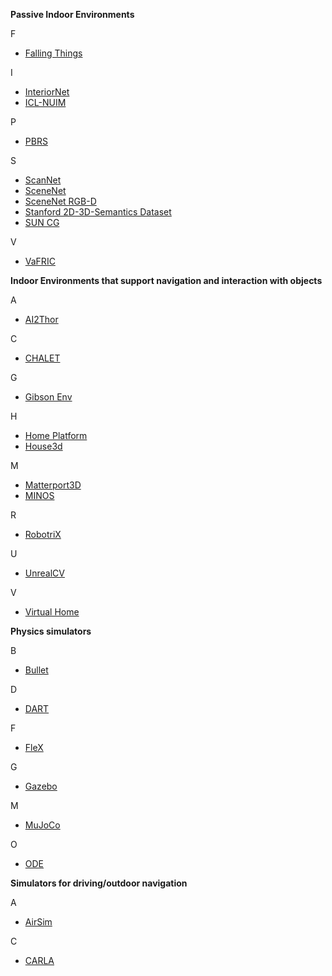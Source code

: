 

**Passive Indoor Environments**

F

* [Falling Things](http://research.nvidia.com/publication/2018-06_Falling-Things)

I

* [InteriorNet](https://interiornet.org/)
* [ICL-NUIM](https://www.doc.ic.ac.uk/~ahanda/VaFRIC/iclnuim.html)

P

* [PBRS](http://pbrs.cs.princeton.edu/)


S

* [ScanNet](http://www.scan-net.org/)
* [SceneNet](https://robotvault.bitbucket.io)
* [SceneNet RGB-D](https://robotvault.bitbucket.io/scenenet-rgbd.html)
* [Stanford 2D-3D-Semantics Dataset](http://buildingparser.stanford.edu/dataset.html)
* [SUN CG](http://suncg.cs.princeton.edu/)

V

* [VaFRIC](https://www.doc.ic.ac.uk/~ahanda/HighFrameRateTracking/)

**Indoor Environments that support navigation and interaction with objects**

A

* [AI2Thor](http://ai2thor.allenai.org/)

C

* [CHALET](https://github.com/clic-lab/chalet)

G

* [Gibson Env](http://gibsonenv.stanford.edu/)

H

* [Home Platform](https://github.com/HoME-Platform/home-platform)
* [House3d](https://github.com/facebookresearch/House3D)

M

* [Matterport3D](https://github.com/peteanderson80/Matterport3DSimulator) 
* [MINOS](https://minosworld.github.io/)

R

* [RobotriX](https://www.youtube.com/watch?v=YOiVr2A2TZo)

U

* [UnrealCV](https://unrealcv.org/)


V

* [Virtual Home](http://virtual-home.org/)

**Physics simulators**

B

* [Bullet](https://pybullet.org/wordpress/)

D

* [DART](https://dartsim.github.io/)

F

* [FleX](https://developer.nvidia.com/flex)

G

* [Gazebo](http://gazebosim.org/)

M

* [MuJoCo](http://www.mujoco.org/)

O 

* [ODE](http://www.ode.org/)

**Simulators for driving/outdoor navigation**

A

* [AirSim](https://github.com/Microsoft/AirSim)

C

* [CARLA](http://carla.org/)

